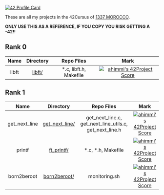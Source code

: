 [![42 Profile Card](https://1337-readme.vercel.app/api/profile?cursus=42cursus&email=hide&login=ahimmi)](https://github.com/mohouyizme/1337-readme)

These are all my projects in the 42Cursus of [1337 MOROCCO](https://www.1337.ma/).

**ONLY USE THIS AS A REFERENCE, IF YOU COPY YOU RISK GETTING A -42!!**

## Rank 0

|			Name				|	Directory	| Repo Files | Mark |
|:-----------------------------------:|:------------------:|:--------------:|:--------------:|
libft								|	[libft/](https://github.com/ahimmii/libft)		| *.c, libft.h, Makefile | [![ahimmi's 42Project Score](https://badge42.herokuapp.com/api/project/ahimmi/Libft)](https://github.com/ahimmii/libft) |

## Rank 1

|			Name				|	Directory	| Repo Files | Mark |
|:-----------------------------------:|:------------------:|:--------------:|:--------------:|
get_next_line								|	[get_next_line/](https://github.com/ahimmii/get_next_line)		| get_next_line.c, get_next_line_utils.c, get_next_line.h | [![ahimmi's 42Project Score](https://badge42.herokuapp.com/api/project/ahimmi/get_next_line)](https://github.com/ahimmii/get_next_line) |
printf								|	[ft_printf/](https://github.com/ahimmii/printf)		| *.c, *.h, Makefile | [![ahimmi's 42Project Score](https://badge42.herokuapp.com/api/project/ahimmi/ft_printf)](https://github.com/ahimmii/printf) |
born2beroot								|	[born2beroot/]()		| monitoring.sh | [![ahimmi's 42Project Score](https://badge42.herokuapp.com/api/project/ahimmi/Born2beroot)]() |
